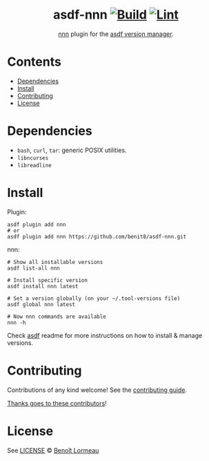 <div align="center">

# asdf-nnn [![Build](https://github.com/benit8/asdf-nnn/actions/workflows/build.yml/badge.svg)](https://github.com/benit8/asdf-nnn/actions/workflows/build.yml) [![Lint](https://github.com/benit8/asdf-nnn/actions/workflows/lint.yml/badge.svg)](https://github.com/benit8/asdf-nnn/actions/workflows/lint.yml)

[nnn](https://github.com/jarun/nnn) plugin for the [asdf version manager](https://asdf-vm.com).

</div>

# Contents

- [Dependencies](#dependencies)
- [Install](#install)
- [Contributing](#contributing)
- [License](#license)

# Dependencies

- `bash`, `curl`, `tar`: generic POSIX utilities.
- `libncurses`
- `libreadline`

# Install

Plugin:

```shell
asdf plugin add nnn
# or
asdf plugin add nnn https://github.com/benit8/asdf-nnn.git
```

nnn:

```shell
# Show all installable versions
asdf list-all nnn

# Install specific version
asdf install nnn latest

# Set a version globally (on your ~/.tool-versions file)
asdf global nnn latest

# Now nnn commands are available
nnn -h
```

Check [asdf](https://github.com/asdf-vm/asdf) readme for more instructions on how to
install & manage versions.

# Contributing

Contributions of any kind welcome! See the [contributing guide](contributing.md).

[Thanks goes to these contributors](https://github.com/benit8/asdf-nnn/graphs/contributors)!

# License

See [LICENSE](LICENSE) © [Benoît Lormeau](https://github.com/benit8/)

